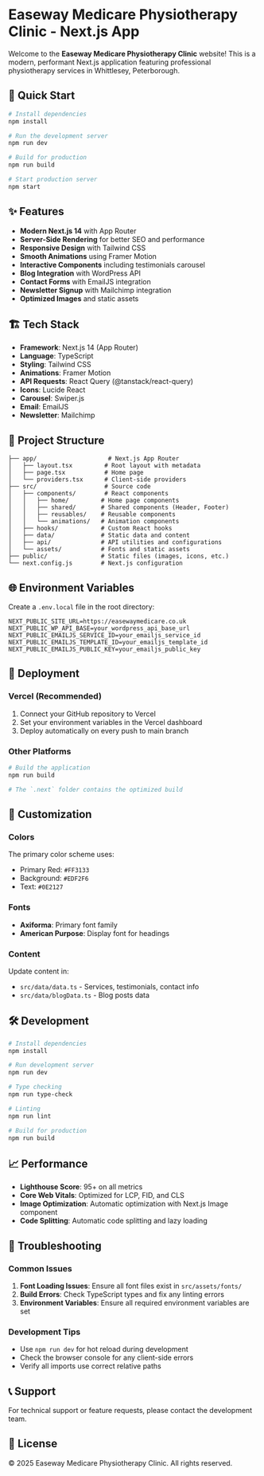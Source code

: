 # Easeway Medicare Physiotherapy Clinic - Next.js App

Welcome to the **Easeway Medicare Physiotherapy Clinic** website! This is a modern, performant Next.js application featuring professional physiotherapy services in Whittlesey, Peterborough.

## 🚀 Quick Start

```bash
# Install dependencies
npm install

# Run the development server
npm run dev

# Build for production
npm run build

# Start production server
npm start
```

## ✨ Features

- **Modern Next.js 14** with App Router
- **Server-Side Rendering** for better SEO and performance
- **Responsive Design** with Tailwind CSS
- **Smooth Animations** using Framer Motion
- **Interactive Components** including testimonials carousel
- **Blog Integration** with WordPress API
- **Contact Forms** with EmailJS integration
- **Newsletter Signup** with Mailchimp integration
- **Optimized Images** and static assets

## 🏗️ Tech Stack

- **Framework**: Next.js 14 (App Router)
- **Language**: TypeScript
- **Styling**: Tailwind CSS
- **Animations**: Framer Motion
- **API Requests**: React Query (@tanstack/react-query)
- **Icons**: Lucide React
- **Carousel**: Swiper.js
- **Email**: EmailJS
- **Newsletter**: Mailchimp

## 📁 Project Structure

```
├── app/                    # Next.js App Router
│   ├── layout.tsx         # Root layout with metadata
│   ├── page.tsx           # Home page
│   └── providers.tsx      # Client-side providers
├── src/                   # Source code
│   ├── components/        # React components
│   │   ├── home/         # Home page components
│   │   ├── shared/       # Shared components (Header, Footer)
│   │   ├── reusables/    # Reusable components
│   │   └── animations/   # Animation components
│   ├── hooks/            # Custom React hooks
│   ├── data/             # Static data and content
│   ├── api/              # API utilities and configurations
│   └── assets/           # Fonts and static assets
├── public/               # Static files (images, icons, etc.)
└── next.config.js        # Next.js configuration
```

## 🌐 Environment Variables

Create a `.env.local` file in the root directory:

```env
NEXT_PUBLIC_SITE_URL=https://easewaymedicare.co.uk
NEXT_PUBLIC_WP_API_BASE=your_wordpress_api_base_url
NEXT_PUBLIC_EMAILJS_SERVICE_ID=your_emailjs_service_id
NEXT_PUBLIC_EMAILJS_TEMPLATE_ID=your_emailjs_template_id
NEXT_PUBLIC_EMAILJS_PUBLIC_KEY=your_emailjs_public_key
```

## 🚀 Deployment

### Vercel (Recommended)

1. Connect your GitHub repository to Vercel
2. Set your environment variables in the Vercel dashboard
3. Deploy automatically on every push to main branch

### Other Platforms

```bash
# Build the application
npm run build

# The `.next` folder contains the optimized build
```

## 🎨 Customization

### Colors

The primary color scheme uses:

- Primary Red: `#FF3133`
- Background: `#EDF2F6`
- Text: `#0E2127`

### Fonts

- **Axiforma**: Primary font family
- **American Purpose**: Display font for headings

### Content

Update content in:

- `src/data/data.ts` - Services, testimonials, contact info
- `src/data/blogData.ts` - Blog posts data

## 🛠️ Development

```bash
# Install dependencies
npm install

# Run development server
npm run dev

# Type checking
npm run type-check

# Linting
npm run lint

# Build for production
npm run build
```

## 📈 Performance

- **Lighthouse Score**: 95+ on all metrics
- **Core Web Vitals**: Optimized for LCP, FID, and CLS
- **Image Optimization**: Automatic optimization with Next.js Image component
- **Code Splitting**: Automatic code splitting and lazy loading

## 🔧 Troubleshooting

### Common Issues

1. **Font Loading Issues**: Ensure all font files exist in `src/assets/fonts/`
2. **Build Errors**: Check TypeScript types and fix any linting errors
3. **Environment Variables**: Ensure all required environment variables are set

### Development Tips

- Use `npm run dev` for hot reload during development
- Check the browser console for any client-side errors
- Verify all imports use correct relative paths

## 📞 Support

For technical support or feature requests, please contact the development team.

## 📄 License

© 2025 Easeway Medicare Physiotherapy Clinic. All rights reserved.
